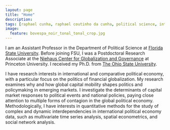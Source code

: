 ```yaml
---
layout: page
title: "Home"
description:
tags: [raphael cunha, raphael coutinho da cunha, political science, international political economy, political economy, finance, financial markets, globalization, contagion, interdependence, political methodology]
image:
  feature: bovespa_noir_tonal_tonal_crop.jpg
---
```




I am an Assistant Professor in the Department of Political Science at <a href="http://coss.fsu.edu/polisci/home" target="_blank">Florida State University</a>. Before joining FSU, I was a Postdoctoral Research Associate at the <a href="http://ncgg-new.princeton.edu/" target="_blank">Niehaus Center for Globalization and Governance</a> at Princeton University. I received my Ph.D. from <a href="http://www.polisci.osu.edu" target="_blank">The Ohio State University</a>.

I have research interests in international and comparative political economy, with a particular focus on the politics of financial globalization. My research examines why and how global capital mobility shapes politics and policymaking in emerging markets. I investigate the determinants of capital market responses to political events and national policies, paying close attention to multiple forms of contagion in the global political economy. Methodologically, I have interests in quantitative methods for the study of complex and dynamic interdependencies in international political economy data, such as multivariate time series analysis, spatial econometrics, and social network analysis.

<!--- I analyze contagion dynamics from domestic to international investors in capital market reactions to politics, diffusion processes in governments' decisions to default on sovereign debt, as well as contagion in market assessments of government creditworthiness induced by investors' use of decision heuristics. --->

<!--- I was a Senior Fellow in the <a href="https://polisci.osu.edu/research/prism" target="_blank">Program in Statistics and Methodology (PRISM)</a> at Ohio State University and have methodological interests in quantitative methods for the study of complex and dynamic interdependencies in political economy data, such as multivariate time series analysis, spatial econometrics, and social network analysis.

<!--- Prior to joining OSU, I was a Policy Analyst/Advisor at the Brazilian Ministry of Finance, where I worked on the negotiation of international agreements on trade and investment in multilateral, regional, and bilateral forums, such as the WTO, OECD, and Mercosur.

